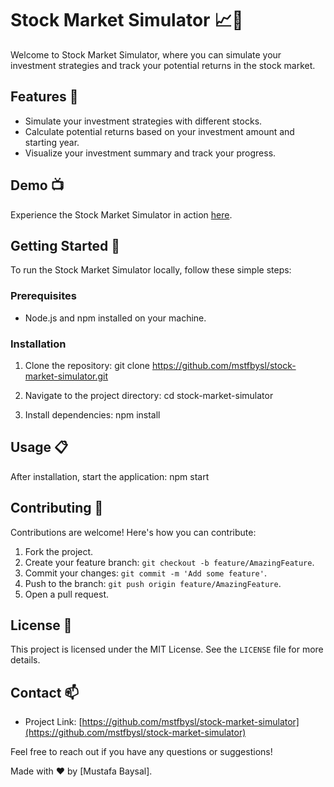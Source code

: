 # Stock Market Simulator 📈💼

Welcome to Stock Market Simulator, where you can simulate your investment strategies and track your potential returns in the stock market.

## Features 🌟

- Simulate your investment strategies with different stocks.
- Calculate potential returns based on your investment amount and starting year.
- Visualize your investment summary and track your progress.

## Demo 📺

Experience the Stock Market Simulator in action [here](https://stockmarket.elselab.dev).

## Getting Started 🚀

To run the Stock Market Simulator locally, follow these simple steps:

### Prerequisites

- Node.js and npm installed on your machine.

### Installation

1. Clone the repository:
git clone https://github.com/mstfbysl/stock-market-simulator.git

2. Navigate to the project directory:
cd stock-market-simulator

3. Install dependencies:
npm install


## Usage 📋
After installation, start the application:
npm start


## Contributing 🤝
Contributions are welcome! Here's how you can contribute:

1. Fork the project.
2. Create your feature branch: `git checkout -b feature/AmazingFeature`.
3. Commit your changes: `git commit -m 'Add some feature'`.
4. Push to the branch: `git push origin feature/AmazingFeature`.
5. Open a pull request.

## License 📜
This project is licensed under the MIT License. See the `LICENSE` file for more details.

## Contact 📫
- Project Link: [https://github.com/mstfbysl/stock-market-simulator](https://github.com/mstfbysl/stock-market-simulator)

Feel free to reach out if you have any questions or suggestions!

Made with ❤️ by [Mustafa Baysal].
